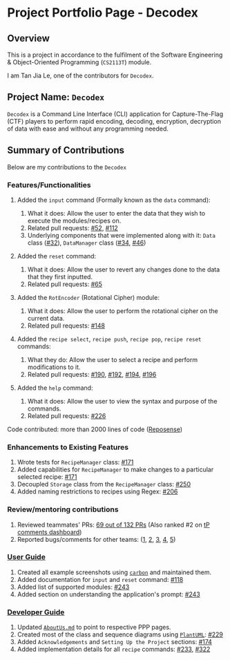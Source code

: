 # Project Portfolio Page - Decodex

## Overview

This is a project in accordance to the fulfilment of the Software Engineering & Object-Oriented Programming (`CS2113T`) module.

I am Tan Jia Le, one of the contributors for `Decodex`.

## Project Name: `Decodex`
`Decodex` is a Command Line Interface (CLI) application for Capture-The-Flag (CTF) players to perform rapid encoding, decoding, encryption, decryption of data with ease and without any programming needed.

## Summary of Contributions
Below are my contributions to the `Decodex`

### Features/Functionalities

1. Added the `input` command (Formally known as the `data` command):
   1. What it does: Allow the user to enter the data that they wish to execute the modules/recipes on.
   2. Related pull requests: [#52](https://github.com/AY2122S1-CS2113T-T10-3/tp/pull/52), [#112](https://github.com/AY2122S1-CS2113T-T10-3/tp/pull/112)
   3. Underlying components that were implemented along with it: `Data` class ([#32](https://github.com/AY2122S1-CS2113T-T10-3/tp/pull/32)), `DataManager` class ([#34](https://github.com/AY2122S1-CS2113T-T10-3/tp/pull/34), [#46](https://github.com/AY2122S1-CS2113T-T10-3/tp/pull/46))

2. Added the `reset` command:
   1. What it does: Allow the user to revert any changes done to the data that they first inputted.
   2. Related pull requests: [#65](https://github.com/AY2122S1-CS2113T-T10-3/tp/pull/65)

3. Added the `RotEncoder` (Rotational Cipher) module:
   1. What it does: Allow the user to perform the rotational cipher on the current data.
   2. Related pull requests: [#148](https://github.com/AY2122S1-CS2113T-T10-3/tp/pull/148)

4. Added the `recipe select`, `recipe push`, `recipe pop`, `recipe reset` commands:
   1. What they do: Allow the user to select a recipe and perform modifications to it.
   2. Related pull requests: [#190](https://github.com/AY2122S1-CS2113T-T10-3/tp/pull/190), [#192](https://github.com/AY2122S1-CS2113T-T10-3/tp/pull/192), [#194](https://github.com/AY2122S1-CS2113T-T10-3/tp/pull/194), [#196](https://github.com/AY2122S1-CS2113T-T10-3/tp/pull/196)

5. Added the `help` command:
   1. What it does: Allow the user to view the syntax and purpose of the commands.
   2. Related pull requests: [#226](https://github.com/AY2122S1-CS2113T-T10-3/tp/pull/226)

Code contributed: more than 2000 lines of code ([Reposense](https://nus-cs2113-ay2122s1.github.io/tp-dashboard/?search=rizemon&sort=groupTitle&sortWithin=title&timeframe=commit&mergegroup=&groupSelect=groupByRepos&breakdown=true&checkedFileTypes=docs~functional-code~test-code~other&since=2021-09-25&tabOpen=true&tabType=authorship&tabAuthor=rizemon&tabRepo=AY2122S1-CS2113T-T10-3%2Ftp%5Bmaster%5D&authorshipIsMergeGroup=false&authorshipFileTypes=docs~functional-code~test-code~other&authorshipIsBinaryFileTypeChecked=false))

### Enhancements to Existing Features

1. Wrote tests for `RecipeManager` class: [#171](https://github.com/AY2122S1-CS2113T-T10-3/tp/pull/171)
2. Added capabilities for `RecipeManager` to make changes to a particular selected recipe: [#171](https://github.com/AY2122S1-CS2113T-T10-3/tp/pull/171)
3. Decoupled `Storage` class from the `RecipeManager` class: [#250](https://github.com/AY2122S1-CS2113T-T10-3/tp/pull/250)
4. Added naming restrictions to recipes using Regex: [#206](https://github.com/AY2122S1-CS2113T-T10-3/tp/pull/206)

### Review/mentoring contributions
1. Reviewed teammates' PRs: [69 out of 132 PRs](https://github.com/AY2122S1-CS2113T-T10-3/tp/pulls?q=is%3Apr+is%3Aclosed+-author%3A%40me+commenter%3A%40me+reviewed-by%3A%40me) (Also ranked #2 on [tP comments dashboard](https://nus-cs2113-ay2122s1.github.io/dashboards/contents/tp-comments.html))
2. Reported bugs/comments for other teams: ([1](https://github.com/rizemon/ped/issues/5), [2](https://github.com/rizemon/ped/issues/12), [3](https://github.com/rizemon/ped/issues/13), [4](https://github.com/rizemon/ped/issues/7), [5](https://github.com/rizemon/ped/issues/1))

### [User Guide](https://ay2122s1-cs2113t-t10-3.github.io/tp/UserGuide.html)
1. Created all example screenshots using [`carbon`](https://carbon.now.sh/) and maintained them.
2. Added documentation for `input` and `reset` command: [#118](https://github.com/AY2122S1-CS2113T-T10-3/tp/pull/118)
3. Added list of supported modules: [#243](https://github.com/AY2122S1-CS2113T-T10-3/tp/pull/243)
4. Added section on understanding the application's prompt: [#243](https://github.com/AY2122S1-CS2113T-T10-3/tp/pull/243) 

### [Developer Guide](https://ay2122s1-cs2113t-t10-3.github.io/tp/DeveloperGuide.html)
1. Updated [`AboutUs.md`](https://ay2122s1-cs2113t-t10-3.github.io/tp/AboutUs.html) to point to respective PPP pages.
2. Created most of the class and sequence diagrams using [`PlantUML`](https://plantuml.com/): [#229](https://github.com/AY2122S1-CS2113T-T10-3/tp/pull/229)
3. Added `Acknowledgements` and `Setting Up the Project` sections: [#174](https://github.com/AY2122S1-CS2113T-T10-3/tp/pull/174)
4. Added implementation details for all `recipe` commands: [#233](https://github.com/AY2122S1-CS2113T-T10-3/tp/pull/233/files), [#322](https://github.com/AY2122S1-CS2113T-T10-3/tp/pull/322)
